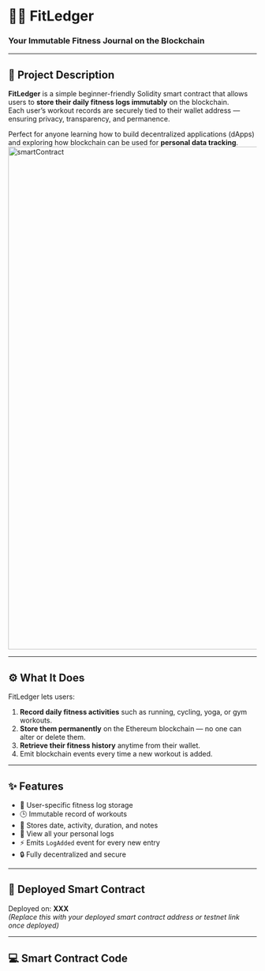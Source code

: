 
# 🏋️‍♂️ FitLedger

### Your Immutable Fitness Journal on the Blockchain

---

## 📖 Project Description

**FitLedger** is a simple beginner-friendly Solidity smart contract that allows users to **store their daily fitness logs immutably** on the blockchain.  
Each user’s workout records are securely tied to their wallet address — ensuring privacy, transparency, and permanence.  

Perfect for anyone learning how to build decentralized applications (dApps) and exploring how blockchain can be used for **personal data tracking**.
<img width="1920" height="1020" alt="smartContract" src="https://github.com/user-attachments/assets/4e306374-a74f-46f3-b04c-1f0741911c63" />


---

## ⚙️ What It Does

FitLedger lets users:

1. **Record daily fitness activities** such as running, cycling, yoga, or gym workouts.  
2. **Store them permanently** on the Ethereum blockchain — no one can alter or delete them.  
3. **Retrieve their fitness history** anytime from their wallet.  
4. Emit blockchain events every time a new workout is added.

---

## ✨ Features

- 🧍 User-specific fitness log storage  
- 🕒 Immutable record of workouts  
- 📅 Stores date, activity, duration, and notes  
- 📜 View all your personal logs  
- ⚡ Emits `LogAdded` event for every new entry  
- 🔒 Fully decentralized and secure  

---

## 🔗 Deployed Smart Contract

Deployed on: **XXX**  
*(Replace this with your deployed smart contract address or testnet link once deployed)*

---

## 💻 Smart Contract Code

```solidity

            
